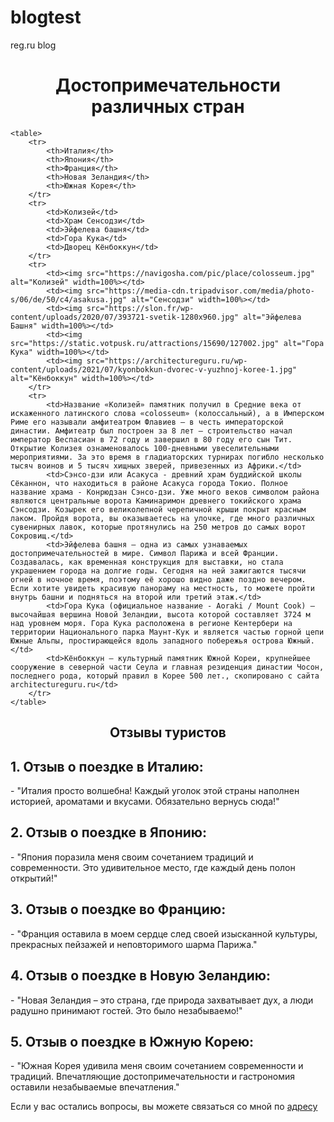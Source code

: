 # blogtest
reg.ru blog
<!DOCTYPE html>
<html lang="en">
<head>
    <meta charset="UTF-8">
    <meta name="viewport" content="width=device-width, initial-scale=1.0">
    <title>Список достопримечательностей</title>
    <link rel="stylesheet" href="таблица.css"> 
</head>
<body>
    <h1 align="center">Достопримечательности различных стран</h1>
    
    <table>
        <tr>
            <th>Италия</th>
            <th>Япония</th>
            <th>Франция</th>
            <th>Новая Зеландия</th>
            <th>Южная Корея</th>
        </tr>
        <tr>
            <td>Колизей</td>
            <td>Храм Сенсодзи</td>
            <td>Эйфелева башня</td>
            <td>Гора Кука</td>
            <td>Дворец Кёнбоккун</td>
        </tr>
        <tr>
            <td><img src="https://navigosha.com/pic/place/colosseum.jpg" alt="Колизей" width=100%></td>
            <td><img src="https://media-cdn.tripadvisor.com/media/photo-s/06/de/50/c4/asakusa.jpg" alt="Сенсодзи" width=100%></td>
            <td><img src="https://slon.fr/wp-content/uploads/2020/07/393721-svetik-1280x960.jpg" alt="Эйфелева Башня" width=100%></td>
            <td><img src="https://static.votpusk.ru/attractions/15690/127002.jpg" alt="Гора Кука" width=100%></td>
            <td><img src="https://architectureguru.ru/wp-content/uploads/2021/07/kyonbokkun-dvorec-v-yuzhnoj-koree-1.jpg" alt="Кёнбоккун" width=100%></td>
        </tr>
        <tr>
            <td>Название «Колизей» памятник получил в Средние века от искаженного латинского слова «сolosseum» (колоссальный), а в Имперском Риме его называли амфитеатром Флавиев — в честь императорской династии. Амфитеатр был построен за 8 лет — строительство начал император Веспасиан в 72 году и завершил в 80 году его сын Тит. Открытие Колизея ознаменовалось 100-дневными увеселительными мероприятиями. За это время в гладиаторских турнирах погибло несколько тысяч воинов и 5 тысяч хищных зверей, привезенных из Африки.</td>
            <td>Сэнсо-дзи или Асакуса - древний храм буддийской школы Сёканнон, что находиться в районе Асакуса города Токио. Полное название храма - Конрюдзан Сэнсо-дзи. Уже много веков символом района являются центральные ворота Каминаримон древнего токийского храма Сэнсодзи. Козырек его великолепной черепичной крыши покрыт красным лаком. Пройдя ворота, вы оказываетесь на улочке, где много различных сувенирных лавок, которые протянулись на 250 метров до самых ворот Сокровищ.</td>
            <td>Эйфелева башня – одна из самых узнаваемых достопримечательностей в мире. Символ Парижа и всей Франции. Создавалась, как временная конструкция для выставки, но стала украшением города на долгие годы. Сегодня на ней зажигаются тысячи огней в ночное время, поэтому её хорошо видно даже поздно вечером. Если хотите увидеть красивую панораму на местность, то можете пройти внутрь башни и подняться на второй или третий этаж.</td>
            <td>Гора Кука (официальное название - Aoraki / Mount Cook) – высочайшая вершина Новой Зеландии, высота которой составляет 3724 м над уровнем моря. Гора Кука расположена в регионе Кентербери на территории Национального парка Маунт-Кук и является частью горной цепи Южные Альпы, простирающейся вдоль западного побережья острова Южный.</td>
            <td>Кёнбоккун – культурный памятник Южной Кореи, крупнейшее сооружение в северной части Сеула и главная резиденция династии Чосон, последнего рода, который правил в Корее 500 лет., скопировано с сайта architectureguru.ru</td>
        </tr>
    </table>
<section> 
<h1 align="center">Отзывы туристов</h1>
<h2>1. Отзыв о поездке в Италию:</h2>
<p>   - "Италия просто волшебна! Каждый уголок этой страны наполнен историей, ароматами и вкусами. Обязательно вернусь сюда!"</p>
<h2>2. Отзыв о поездке в Японию:</h2>
<p>- "Япония поразила меня своим сочетанием традиций и современности. Это удивительное место, где каждый день полон открытий!"</p>
<h2>3. Отзыв о поездке во Францию:</h2>
<p> - "Франция оставила в моем сердце след своей изысканной культуры, прекрасных пейзажей и неповторимого шарма Парижа."</p>
<h2>4. Отзыв о поездке в Новую Зеландию:</h2>
<p> - "Новая Зеландия – это страна, где природа захватывает дух, а люди радушно принимают гостей. Это было незабываемо!"</p>
<h2>5. Отзыв о поездке в Южную Корею:</h2>
<p>  - "Южная Корея удивила меня своим сочетанием современности и традиций. Впечатляющие достопримечательности и гастрономия оставили незабываемые впечатления."</p>
</section>
<p>Если у вас остались вопросы, вы можете связаться со мной по <a href="mailto:stepacademyptz@gmail.com">адресу</a></p>
</body>
</html>
